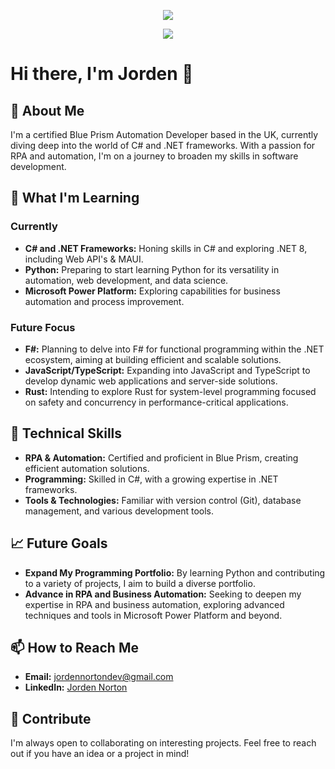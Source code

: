 <!--
**JordenNorton/JordenNorton** is a ✨ _special_ ✨ repository because its `README.md` (this file) appears on your GitHub profile.

Here are some ideas to get you started:

- 🔭 I’m currently working on ...
- 🌱 I’m currently learning ...
- 👯 I’m looking to collaborate on ...
- 🤔 I’m looking for help with ...
- 💬 Ask me about ...
- 📫 How to reach me: ...
- 😄 Pronouns: ...
- ⚡ Fun fact: ...
-->
<p align="center">
  <a href="https://skillicons.dev">
    <img src="https://skillicons.dev/icons?i=cs,dotnet,mongo,mysql,md" />
  </a>
</p>
<p align="center">
  <a href="https://skillicons.dev">
    <img src="https://skillicons.dev/icons?i=rider,vscode" />
  </a>
</p>

# Hi there, I'm Jorden 👋

## 🚀 About Me
I'm a certified Blue Prism Automation Developer based in the UK, currently diving deep into the world of C# and .NET frameworks. With a passion for RPA and automation, I'm on a journey to broaden my skills in software development.
## 🌱 What I'm Learning

### Currently
- **C# and .NET Frameworks:** Honing skills in C# and exploring .NET 8, including Web API's & MAUI.
- **Python:** Preparing to start learning Python for its versatility in automation, web development, and data science.
- **Microsoft Power Platform:** Exploring capabilities for business automation and process improvement.

### Future Focus
- **F#:** Planning to delve into F# for functional programming within the .NET ecosystem, aiming at building efficient and scalable solutions.
- **JavaScript/TypeScript:** Expanding into JavaScript and TypeScript to develop dynamic web applications and server-side solutions.
- **Rust:** Intending to explore Rust for system-level programming focused on safety and concurrency in performance-critical applications.


## 💼 Technical Skills
- **RPA & Automation:** Certified and proficient in Blue Prism, creating efficient automation solutions.
- **Programming:** Skilled in C#, with a growing expertise in .NET frameworks.
- **Tools & Technologies:** Familiar with version control (Git), database management, and various development tools.

## 📈 Future Goals
- **Expand My Programming Portfolio:** By learning Python and contributing to a variety of projects, I aim to build a diverse portfolio.
- **Advance in RPA and Business Automation:** Seeking to deepen my expertise in RPA and business automation, exploring advanced techniques and tools in Microsoft Power Platform and beyond.

## 📫 How to Reach Me
- **Email:** [jordennortondev@gmail.com](mailto:jordennortondev@gmail.com)
- **LinkedIn:** [Jorden Norton](https://www.linkedin.com/in/jorden-norton-086039161/)

## 🤝 Contribute
I'm always open to collaborating on interesting projects. Feel free to reach out if you have an idea or a project in mind!

